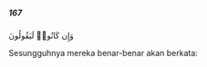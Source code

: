 ##### 167

<span class="ayah">وَإِن كَانُوا۟ لَيَقُولُونَ</span>

<span class="ayah_translation">Sesungguhnya mereka benar-benar akan berkata:</span>

